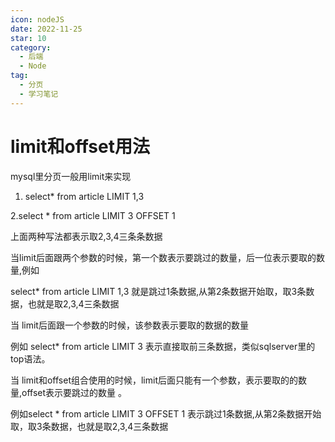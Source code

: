 ```yaml
---
icon: nodeJS
date: 2022-11-25
star: 10
category:
  - 后端
  - Node
tag:
  - 分页
  - 学习笔记
---
```


# limit和offset用法

mysql里分页一般用limit来实现

1. select* from article LIMIT 1,3

2.select * from article LIMIT 3 OFFSET 1

上面两种写法都表示取2,3,4三条条数据

 

当limit后面跟两个参数的时候，第一个数表示要跳过的数量，后一位表示要取的数量,例如

select* from article LIMIT 1,3 就是跳过1条数据,从第2条数据开始取，取3条数据，也就是取2,3,4三条数据

当 limit后面跟一个参数的时候，该参数表示要取的数据的数量

例如 select* from article LIMIT 3  表示直接取前三条数据，类似sqlserver里的top语法。

当 limit和offset组合使用的时候，limit后面只能有一个参数，表示要取的的数量,offset表示要跳过的数量 。

例如select * from article LIMIT 3 OFFSET 1 表示跳过1条数据,从第2条数据开始取，取3条数据，也就是取2,3,4三条数据